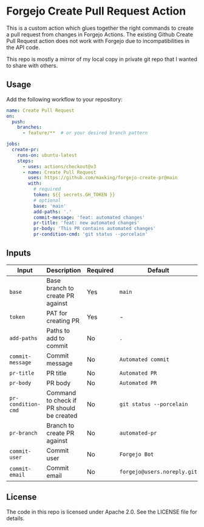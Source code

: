 
# Forgejo Create Pull Request Action

This is a custom action which glues together the right commands to create
a pull request from changes in Forgejo Actions. The existing Github Create
Pull Request action does not work with Forgejo due to incompatibilities in
the API code.

This repo is mostly a mirror of my local copy in private git repo that I
wanted to share with others.

## Usage

Add the following workflow to your repository:


```yaml
name: Create Pull Request
on:
  push:
    branches:
      - feature/**  # or your desired branch pattern

jobs:
  create-pr:
    runs-on: ubuntu-latest
    steps:
      - uses: actions/checkout@v3
      - name: Create Pull Request
        uses: https://github.com/maxking/forgejo-create-pr@main
        with:
          # required
          token: ${{ secrets.GH_TOKEN }}
          # optional
          base: 'main'
          add-paths: '.'
          commit-message: 'feat: automated changes'
          pr-title: 'feat: new automated changes'
          pr-body: 'This PR contains automated changes'
          pr-condition-cmd: 'git status --porcelain'
```
## Inputs

| Input | Description | Required | Default |
|-------|-------------|----------|---------|
| `base` | Base branch to create PR against | Yes | `main` |
| `token` | PAT for creating PR | Yes | - |
| `add-paths` | Paths to add to commit | No | `.` |
| `commit-message` | Commit message | No | `Automated commit` |
| `pr-title` | PR title | No | `Automated PR` |
| `pr-body` | PR body | No | `Automated PR` |
| `pr-condition-cmd` | Command to check if PR should be created | No | `git status --porcelain` |
| `pr-branch` | Branch to create PR against | No | `automated-pr` |
| `commit-user` | Commit user | No | `Forgejo Bot` |
| `commit-email` | Commit email | No | `forgejo@users.noreply.git` |


## License
The code in this repo is licensed under Apache 2.0. See the LICENSE file for details.

